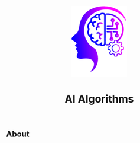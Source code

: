 <p align="center">
    <picture>
      <img src="https://github.com/DiegoAndresRa/AI-Algorithms/blob/main/logoIA.png" alt="Storybook" width="150" />
    </picture>
</p>

<h1 align="center">AI Algorithms</h1>
<br/>
<h2>About</h2>






